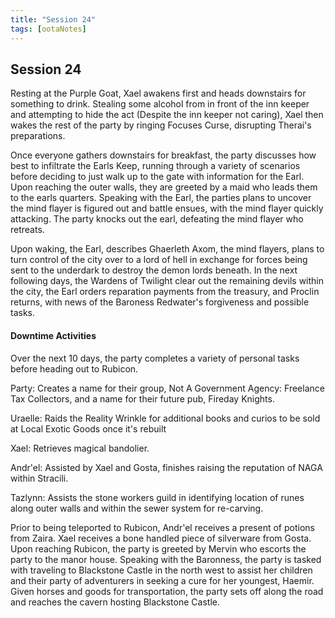 ```yaml
---
title: "Session 24"
tags: [ootaNotes]
---
```

## Session 24
Resting at the Purple Goat, Xael awakens first and heads downstairs for something to drink. Stealing some alcohol from in front of the inn keeper and attempting to hide the act (Despite the inn keeper not caring), Xael then wakes the rest of the party by ringing Focuses Curse, disrupting Therai's preparations.

Once everyone gathers downstairs for breakfast, the party discusses how best to infiltrate the Earls Keep, running through a variety of scenarios before deciding to just walk up to the gate with information for the Earl. Upon reaching the outer walls, they are greeted by a maid who leads them to the earls quarters. Speaking with the Earl, the parties plans to uncover the mind flayer is figured out and battle ensues, with the mind flayer quickly attacking. The party knocks out the earl, defeating the mind flayer who retreats.

Upon waking, the Earl, describes Ghaerleth Axom, the mind flayers, plans to turn control of the city over to a lord of hell in exchange for forces being sent to the underdark to destroy the demon lords beneath. In the next following days, the Wardens of Twilight clear out the remaining devils within the city, the Earl orders reparation payments from the treasury, and Proclin returns, with news of the Baroness Redwater's forgiveness and possible tasks. 

#### Downtime Activities
Over the next 10 days, the party completes a variety of personal tasks before heading out to Rubicon.

Party: Creates a name for their group, Not A Government Agency: Freelance Tax Collectors, and a name for their future pub, Fireday Knights.

Uraelle: Raids the Reality Wrinkle for additional books and curios to be sold at Local Exotic Goods once it's rebuilt

Xael: Retrieves magical bandolier.

Andr'el: Assisted by Xael and Gosta, finishes raising the reputation of NAGA within Stracili.

Tazlynn: Assists the stone workers guild in identifying location of runes along outer walls and within the sewer system for re-carving.

Prior to being teleported to Rubicon, Andr'el receives a present of potions from Zaira. Xael receives a bone handled piece of silverware from Gosta. Upon reaching Rubicon, the party is greeted by Mervin who escorts the party to the manor house. Speaking with the Baronness, the party is tasked with traveling to Blackstone Castle in the north west to assist her children and their party of adventurers in seeking a cure for her youngest, Haemir. Given horses and goods for transportation, the party sets off along the road and reaches the cavern hosting Blackstone Castle. 